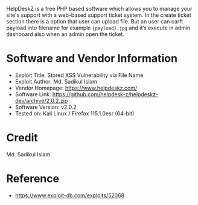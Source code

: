 
HelpDeskZ is a free PHP based software which allows you to manage your site's support with a web-based support ticket system. In the create ticket section there is a option that user can upload file. But an user can carft payload into filename for example `{payload}.jpg` and it’s execute in admin dashboard also when an admin open the ticket.

# Software and Vendor Information 
 - Exploit Title: Stored XSS Vulnerability via File Name
 - Exploit Author: Md. Sadikul Islam
 - Vendor Homepage: https://www.helpdeskz.com/
 - Software Link:
https://github.com/helpdesk-z/helpdeskz-dev/archive/2.0.2.zip
 - Software Version: v2.0.2
 - Tested on: Kali Linux /  Firefox 115.1.0esr (64-bit)

# Credit 
Md. Sadikul Islam

# Reference
 - https://www.exploit-db.com/exploits/52068
